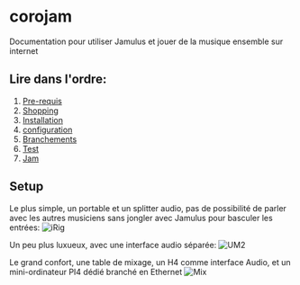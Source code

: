 # corojam
Documentation pour utiliser Jamulus et jouer de la musique ensemble sur internet

## Lire dans l'ordre:
  1. [Pre-requis](https://github.com/fredsiva/corojam/blob/master/readme_1_pre_requis.md)
  1. [Shopping](https://github.com/fredsiva/corojam/blob/master/readme_2_shopping.md)
  1. [Installation](https://github.com/fredsiva/corojam/blob/master/readme_3_installation.md)
  1. [configuration](https://github.com/fredsiva/corojam/blob/master/readme_4_configuration.md)
  1. [Branchements](https://github.com/fredsiva/corojam/blob/master/readme_5_branchements.md)
  1. [Test](https://github.com/fredsiva/corojam/blob/master/readme_6_tests.md)
  1. [Jam](https://github.com/fredsiva/corojam/blob/master/readme_7_jam.md)
  
## Setup

Le plus simple, un portable et un splitter audio, pas de possibilité de parler avec les autres musiciens sans jongler avec Jamulus pour basculer les entrées:
![iRig](https://github.com/fredsiva/corojam/blob/master/setup_macbook_iRig.JPG)

Un peu plus luxueux, avec une interface audio séparée:
![UM2](https://github.com/fredsiva/corojam/blob/master/setup_macbook_UM2.JPG)

Le grand confort, une table de mixage, un H4 comme interface Audio, et un mini-ordinateur PI4 dédié branché en Ethernet
![Mix](https://github.com/fredsiva/corojam/blob/master/setup_H4_table.JPG)


